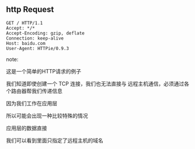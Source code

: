 ##  http Request

```
GET / HTTP/1.1
Accept: */*
Accept-Encoding: gzip, deflate
Connection: keep-alive
Host: baidu.com
User-Agent: HTTPie/0.9.3
```

note:

这是一个简单的HTTP请求的例子

我们知道即使创建一个 TCP 连接，我们也无法直接与
远程主机通信，必须通过各个路由器帮我们传递信息

因为我们工作在应用层

所以可能会出现一种比较特殊的情况

应用层的数据直接

我们可以看到里面只指定了远程主机的域名



